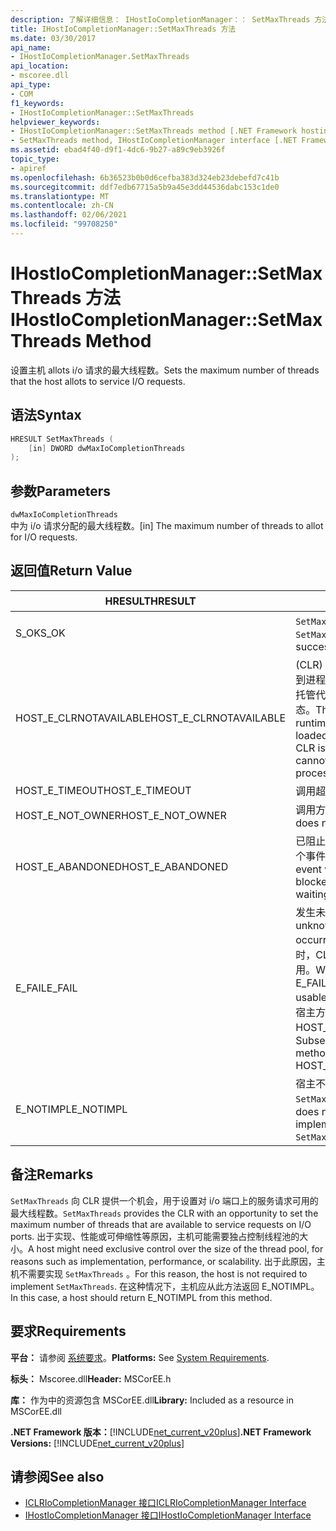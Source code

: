 ```yaml
---
description: 了解详细信息： IHostIoCompletionManager：： SetMaxThreads 方法
title: IHostIoCompletionManager::SetMaxThreads 方法
ms.date: 03/30/2017
api_name:
- IHostIoCompletionManager.SetMaxThreads
api_location:
- mscoree.dll
api_type:
- COM
f1_keywords:
- IHostIoCompletionManager::SetMaxThreads
helpviewer_keywords:
- IHostIoCompletionManager::SetMaxThreads method [.NET Framework hosting]
- SetMaxThreads method, IHostIoCompletionManager interface [.NET Framework hosting]
ms.assetid: ebad4f40-d9f1-4dc6-9b27-a89c9eb3926f
topic_type:
- apiref
ms.openlocfilehash: 6b36523b0b0d6cefba383d324eb23debefd7c41b
ms.sourcegitcommit: ddf7edb67715a5b9a45e3dd44536dabc153c1de0
ms.translationtype: MT
ms.contentlocale: zh-CN
ms.lasthandoff: 02/06/2021
ms.locfileid: "99708250"
---
```

# <a name="ihostiocompletionmanagersetmaxthreads-method"></a><span data-ttu-id="60121-103">IHostIoCompletionManager::SetMaxThreads 方法</span><span class="sxs-lookup"><span data-stu-id="60121-103">IHostIoCompletionManager::SetMaxThreads Method</span></span>

<span data-ttu-id="60121-104">设置主机 allots i/o 请求的最大线程数。</span><span class="sxs-lookup"><span data-stu-id="60121-104">Sets the maximum number of threads that the host allots to service I/O requests.</span></span>  
  
## <a name="syntax"></a><span data-ttu-id="60121-105">语法</span><span class="sxs-lookup"><span data-stu-id="60121-105">Syntax</span></span>  
  
```cpp  
HRESULT SetMaxThreads (  
    [in] DWORD dwMaxIoCompletionThreads  
);  
```  
  
## <a name="parameters"></a><span data-ttu-id="60121-106">参数</span><span class="sxs-lookup"><span data-stu-id="60121-106">Parameters</span></span>  

 `dwMaxIoCompletionThreads`  
 <span data-ttu-id="60121-107">中为 i/o 请求分配的最大线程数。</span><span class="sxs-lookup"><span data-stu-id="60121-107">[in] The maximum number of threads to allot for I/O requests.</span></span>  
  
## <a name="return-value"></a><span data-ttu-id="60121-108">返回值</span><span class="sxs-lookup"><span data-stu-id="60121-108">Return Value</span></span>  
  
|<span data-ttu-id="60121-109">HRESULT</span><span class="sxs-lookup"><span data-stu-id="60121-109">HRESULT</span></span>|<span data-ttu-id="60121-110">说明</span><span class="sxs-lookup"><span data-stu-id="60121-110">Description</span></span>|  
|-------------|-----------------|  
|<span data-ttu-id="60121-111">S_OK</span><span class="sxs-lookup"><span data-stu-id="60121-111">S_OK</span></span>|<span data-ttu-id="60121-112">`SetMaxThreads` 已成功返回。</span><span class="sxs-lookup"><span data-stu-id="60121-112">`SetMaxThreads` returned successfully.</span></span>|  
|<span data-ttu-id="60121-113">HOST_E_CLRNOTAVAILABLE</span><span class="sxs-lookup"><span data-stu-id="60121-113">HOST_E_CLRNOTAVAILABLE</span></span>|<span data-ttu-id="60121-114"> (CLR) 的公共语言运行时未加载到进程中，或 CLR 处于无法运行托管代码或成功处理调用的状态。</span><span class="sxs-lookup"><span data-stu-id="60121-114">The common language runtime (CLR) has not been loaded into a process, or the CLR is in a state in which it cannot run managed code or process the call successfully.</span></span>|  
|<span data-ttu-id="60121-115">HOST_E_TIMEOUT</span><span class="sxs-lookup"><span data-stu-id="60121-115">HOST_E_TIMEOUT</span></span>|<span data-ttu-id="60121-116">调用超时。</span><span class="sxs-lookup"><span data-stu-id="60121-116">The call timed out.</span></span>|  
|<span data-ttu-id="60121-117">HOST_E_NOT_OWNER</span><span class="sxs-lookup"><span data-stu-id="60121-117">HOST_E_NOT_OWNER</span></span>|<span data-ttu-id="60121-118">调用方不拥有该锁。</span><span class="sxs-lookup"><span data-stu-id="60121-118">The caller does not own the lock.</span></span>|  
|<span data-ttu-id="60121-119">HOST_E_ABANDONED</span><span class="sxs-lookup"><span data-stu-id="60121-119">HOST_E_ABANDONED</span></span>|<span data-ttu-id="60121-120">已阻止的线程或纤程正在等待某个事件时，该事件被取消。</span><span class="sxs-lookup"><span data-stu-id="60121-120">An event was canceled while a blocked thread or fiber was waiting on it.</span></span>|  
|<span data-ttu-id="60121-121">E_FAIL</span><span class="sxs-lookup"><span data-stu-id="60121-121">E_FAIL</span></span>|<span data-ttu-id="60121-122">发生未知的灾难性故障。</span><span class="sxs-lookup"><span data-stu-id="60121-122">An unknown catastrophic failure occurred.</span></span> <span data-ttu-id="60121-123">当方法返回 E_FAIL 时，CLR 在该进程内将不再可用。</span><span class="sxs-lookup"><span data-stu-id="60121-123">When a method returns E_FAIL, the CLR is no longer usable within the process.</span></span> <span data-ttu-id="60121-124">对宿主方法的后续调用会返回 HOST_E_CLRNOTAVAILABLE。</span><span class="sxs-lookup"><span data-stu-id="60121-124">Subsequent calls to hosting methods return HOST_E_CLRNOTAVAILABLE.</span></span>|  
|<span data-ttu-id="60121-125">E_NOTIMPL</span><span class="sxs-lookup"><span data-stu-id="60121-125">E_NOTIMPL</span></span>|<span data-ttu-id="60121-126">宿主不提供的实现 `SetMaxThreads` 。</span><span class="sxs-lookup"><span data-stu-id="60121-126">The host does not provide an implementation of `SetMaxThreads`.</span></span>|  
  
## <a name="remarks"></a><span data-ttu-id="60121-127">备注</span><span class="sxs-lookup"><span data-stu-id="60121-127">Remarks</span></span>  

 <span data-ttu-id="60121-128">`SetMaxThreads` 向 CLR 提供一个机会，用于设置对 i/o 端口上的服务请求可用的最大线程数。</span><span class="sxs-lookup"><span data-stu-id="60121-128">`SetMaxThreads` provides the CLR with an opportunity to set the maximum number of threads that are available to service requests on I/O ports.</span></span> <span data-ttu-id="60121-129">出于实现、性能或可伸缩性等原因，主机可能需要独占控制线程池的大小。</span><span class="sxs-lookup"><span data-stu-id="60121-129">A host might need exclusive control over the size of the thread pool, for reasons such as implementation, performance, or scalability.</span></span> <span data-ttu-id="60121-130">出于此原因，主机不需要实现 `SetMaxThreads` 。</span><span class="sxs-lookup"><span data-stu-id="60121-130">For this reason, the host is not required to implement `SetMaxThreads`.</span></span> <span data-ttu-id="60121-131">在这种情况下，主机应从此方法返回 E_NOTIMPL。</span><span class="sxs-lookup"><span data-stu-id="60121-131">In this case, a host should return E_NOTIMPL from this method.</span></span>  
  
## <a name="requirements"></a><span data-ttu-id="60121-132">要求</span><span class="sxs-lookup"><span data-stu-id="60121-132">Requirements</span></span>  

 <span data-ttu-id="60121-133">**平台：** 请参阅 [系统要求](../../get-started/system-requirements.md)。</span><span class="sxs-lookup"><span data-stu-id="60121-133">**Platforms:** See [System Requirements](../../get-started/system-requirements.md).</span></span>  
  
 <span data-ttu-id="60121-134">**标头：** Mscoree.dll</span><span class="sxs-lookup"><span data-stu-id="60121-134">**Header:** MSCorEE.h</span></span>  
  
 <span data-ttu-id="60121-135">**库：** 作为中的资源包含 MSCorEE.dll</span><span class="sxs-lookup"><span data-stu-id="60121-135">**Library:** Included as a resource in MSCorEE.dll</span></span>  
  
 <span data-ttu-id="60121-136">**.NET Framework 版本：**[!INCLUDE[net_current_v20plus](../../../../includes/net-current-v20plus-md.md)]</span><span class="sxs-lookup"><span data-stu-id="60121-136">**.NET Framework Versions:** [!INCLUDE[net_current_v20plus](../../../../includes/net-current-v20plus-md.md)]</span></span>  
  
## <a name="see-also"></a><span data-ttu-id="60121-137">请参阅</span><span class="sxs-lookup"><span data-stu-id="60121-137">See also</span></span>

- [<span data-ttu-id="60121-138">ICLRIoCompletionManager 接口</span><span class="sxs-lookup"><span data-stu-id="60121-138">ICLRIoCompletionManager Interface</span></span>](iclriocompletionmanager-interface.md)
- [<span data-ttu-id="60121-139">IHostIoCompletionManager 接口</span><span class="sxs-lookup"><span data-stu-id="60121-139">IHostIoCompletionManager Interface</span></span>](ihostiocompletionmanager-interface.md)
